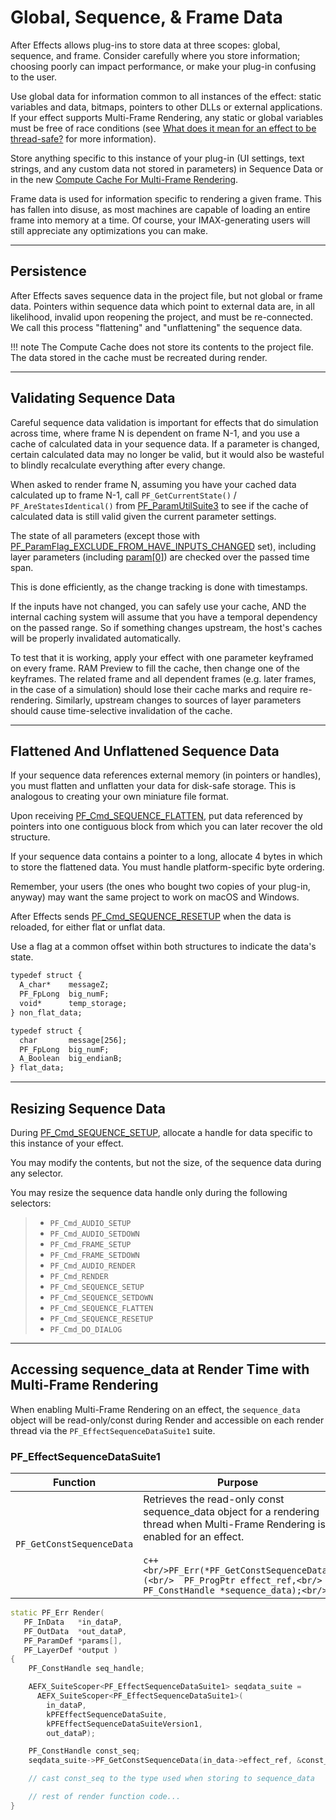 # Global, Sequence, & Frame Data

After Effects allows plug-ins to store data at three scopes: global, sequence, and frame. Consider carefully where you store information; choosing poorly can impact performance, or make your plug-in confusing to the user.

Use global data for information common to all instances of the effect: static variables and data, bitmaps, pointers to other DLLs or external applications. If your effect supports Multi-Frame Rendering, any static or global variables must be free of race conditions (see [What does it mean for an effect to be thread-safe?](multi-frame-rendering-in-ae.md#what-does-it-mean-for-an-effect-to-be-thread-safe) for more information).

Store anything specific to this instance of your plug-in (UI settings, text strings, and any custom data not stored in parameters) in Sequence Data or in the new [Compute Cache For Multi-Frame Rendering](multi-frame-rendering-in-ae.md#compute-cache-for-multi-frame-rendering).

Frame data is used for information specific to rendering a given frame. This has fallen into disuse, as most machines are capable of loading an entire frame into memory at a time. Of course, your IMAX-generating users will still appreciate any optimizations you can make.

---

## Persistence

After Effects saves sequence data in the project file, but not global or frame data. Pointers within sequence data which point to external data are, in all likelihood, invalid upon reopening the project, and must be re-connected. We call this process "flattening" and "unflattening" the sequence data.

!!! note
    The Compute Cache does not store its contents to the project file. The data stored in the cache must be recreated during render.

---

## Validating Sequence Data

Careful sequence data validation is important for effects that do simulation across time, where frame N is dependent on frame N-1, and you use a cache of calculated data in your sequence data. If a parameter is changed, certain calculated data may no longer be valid, but it would also be wasteful to blindly recalculate everything after every change.

When asked to render frame N, assuming you have your cached data calculated up to frame N-1, call `PF_GetCurrentState()` / `PF_AreStatesIdentical()` from [PF_ParamUtilSuite3](parameter-supervision.md#pf_paramutilsuite3) to see if the cache of calculated data is still valid given the current parameter settings.

The state of all parameters (except those with [PF_ParamFlag_EXCLUDE_FROM_HAVE_INPUTS_CHANGED](../effect-basics/PF_ParamDef.md#parameter-flags) set), including layer parameters (including [param[0]](../effect-basics/PF_ParamDef.md#param-zero)) are checked over the passed time span.

This is done efficiently, as the change tracking is done with timestamps.

If the inputs have not changed, you can safely use your cache, AND the internal caching system will assume that you have a temporal dependency on the passed range. So if something changes upstream, the host's caches will be properly invalidated automatically.

To test that it is working, apply your effect with one parameter keyframed on every frame. RAM Preview to fill the cache, then change one of the keyframes. The related frame and all dependent frames (e.g. later frames, in the case of a simulation) should lose their cache marks and require re-rendering. Similarly, upstream changes to sources of layer parameters should cause time-selective invalidation of the cache.

---

## Flattened And Unflattened Sequence Data

If your sequence data references external memory (in pointers or handles), you must flatten and unflatten your data for disk-safe storage. This is analogous to creating your own miniature file format.

Upon receiving [PF_Cmd_SEQUENCE_FLATTEN](../effect-basics/command-selectors.md#sequence-selectors), put data referenced by pointers into one contiguous block from which you can later recover the old structure.

If your sequence data contains a pointer to a long, allocate 4 bytes in which to store the flattened data. You must handle platform-specific byte ordering.

Remember, your users (the ones who bought two copies of your plug-in, anyway) may want the same project to work on macOS and Windows.

After Effects sends [PF_Cmd_SEQUENCE_RESETUP](../effect-basics/command-selectors.md#sequence-selectors) when the data is reloaded, for either flat or unflat data.

Use a flag at a common offset within both structures to indicate the data's state.

```default
typedef struct {
  A_char*    messageZ;
  PF_FpLong  big_numF;
  void*      temp_storage;
} non_flat_data;

typedef struct {
  char       message[256];
  PF_FpLong  big_numF;
  A_Boolean  big_endianB;
} flat_data;
```

---

## Resizing Sequence Data

During [PF_Cmd_SEQUENCE_SETUP](../effect-basics/command-selectors.md#sequence-selectors), allocate a handle for data specific to this instance of your effect.

You may modify the contents, but not the size, of the sequence data during any selector.

You may resize the sequence data handle only during the following selectors:

> - `PF_Cmd_AUDIO_SETUP`
> - `PF_Cmd_AUDIO_SETDOWN`
> - `PF_Cmd_FRAME_SETUP`
> - `PF_Cmd_FRAME_SETDOWN`
> - `PF_Cmd_AUDIO_RENDER`
> - `PF_Cmd_RENDER`
> - `PF_Cmd_SEQUENCE_SETUP`
> - `PF_Cmd_SEQUENCE_SETDOWN`
> - `PF_Cmd_SEQUENCE_FLATTEN`
> - `PF_Cmd_SEQUENCE_RESETUP`
> - `PF_Cmd_DO_DIALOG`

---

## Accessing sequence_data at Render Time with Multi-Frame Rendering

When enabling Multi-Frame Rendering on an effect, the `sequence_data` object will be read-only/const during Render and accessible on each render thread via the `PF_EffectSequenceDataSuite1` suite.

### PF_EffectSequenceDataSuite1

| Function              | Purpose                                                                                                                                                                                                                                                     |
|---------------------------|-----------------------------------------------------------------------------------------------------------------------------------------------------------------------------------------------------------------------------------------------------------------|
| `PF_GetConstSequenceData` | Retrieves the read-only const sequence_data object for a rendering thread when Multi-Frame Rendering is enabled for an effect.<br/><br/>```c++<br/>PF_Err(*PF_GetConstSequenceData)(<br/>  PF_ProgPtr effect_ref,<br/>  PF_ConstHandle *sequence_data);<br/>``` |
```c++
static PF_Err Render(
   PF_InData   *in_dataP,
   PF_OutData  *out_dataP,
   PF_ParamDef *params[],
   PF_LayerDef *output )
{
    PF_ConstHandle seq_handle;

    AEFX_SuiteScoper<PF_EffectSequenceDataSuite1> seqdata_suite =
      AEFX_SuiteScoper<PF_EffectSequenceDataSuite1>(
        in_dataP,
        kPFEffectSequenceDataSuite,
        kPFEffectSequenceDataSuiteVersion1,
        out_dataP);

    PF_ConstHandle const_seq;
    seqdata_suite->PF_GetConstSequenceData(in_data->effect_ref, &const_seq);

    // cast const_seq to the type used when storing to sequence_data

    // rest of render function code...
}
```
